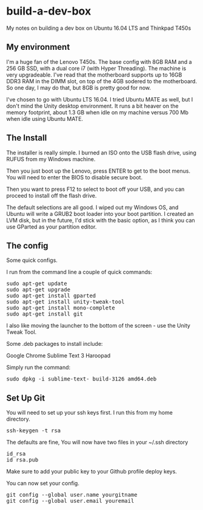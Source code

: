 # build-a-dev-box
My notes on building a dev box on Ubuntu 16.04 LTS and Thinkpad T450s


## My environment ##

I'm a huge fan of the Lenovo T450s.  The base config with 8GB RAM and a 256 GB SSD, with a dual core i7 (with Hyper Threading).  The machine is very upgradeable.  I've read that the motherboard supports up to 16GB DDR3 RAM in the DIMM slot, on top of the 4GB sodered to the motherboard.  So one day, I may do that, but 8GB is pretty good for now.

I've chosen to go with Ubuntu LTS 16.04.  I tried Ubuntu MATE as well, but I don't mind the Unity desktop environment.  It runs a bit heaver on the memory footprint, about 1.3 GB when idle on my machine versus 700 Mb when idle using Ubuntu MATE.

## The Install ##

The installer is really simple.  I burned an ISO onto the USB flash drive, using RUFUS from my Windows machine.

Then you just boot up the Lenovo, press ENTER to get to the boot menus.  You will need to enter the BIOS to disable secure boot. 

Then you want to press F12 to select to boot off your USB, and you can proceed to install off the flash drive.

The default selections are all good.  I wiped out my Windows OS, and Ubuntu will write a GRUB2 boot loader into your boot partition.  I created an LVM disk, but in the future, I'd stick with the basic option, as I think you can use GParted as your partition editor.


## The config ##

Some quick configs.

I run from the command line a couple of quick commands:
<pre>
sudo apt-get update
sudo apt-get upgrade
sudo apt-get install gparted
sudo apt-get install unity-tweak-tool
sudo apt-get install mono-complete
sudo apt-get install git
</pre>

I also like moving the launcher to the bottom of the screen - use the Unity Tweak Tool.

Some .deb packages to install include:

Google Chrome
Sublime Text 3
Haroopad

Simply run the command:
<pre>
sudo dpkg -i sublime-text-_build-3126_amd64.deb
</pre>


## Set Up Git ##

You will need to set up your ssh keys first.  I run this from my home directory.

<pre>
ssh-keygen -t rsa
</pre>

The defaults are fine,  You will now have two files in your ~/.ssh directory
<pre>
id_rsa
id_rsa.pub
</pre>

Make sure to add your public key to your Github profile deploy keys.

You can now set your config.

<pre>
git config --global user.name yourgitname
git config --global user.email youremail
</pre>






